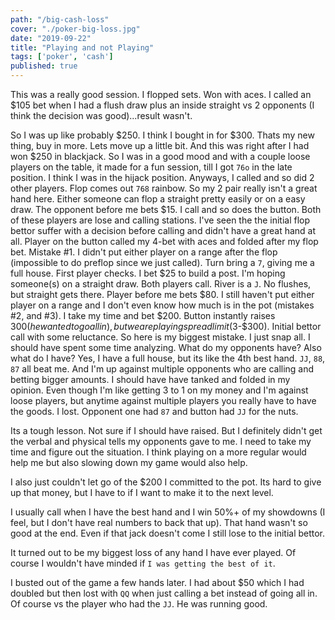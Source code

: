 ```yaml
---
path: "/big-cash-loss"
cover: "./poker-big-loss.jpg"
date: "2019-09-22"
title: "Playing and not Playing"
tags: ['poker', 'cash']
published: true
---
```


This was a really good session.  I flopped sets. Won with aces.  I called an $105 bet when I had a flush draw
plus an inside straight vs 2 opponents (I think the decision was good)...result wasn't.

So I was up like probably $250.  I think I bought in for $300.  Thats my new thing, buy in more.  Lets move up
a little bit.  And this was right after I had won $250 in blackjack.  So I was in a good mood and with a couple
loose players on the table, it made for a fun session, till I got `76o` in the late position.  I think I was in
the hijack position.  Anyways, I called and so did 2 other players.  Flop comes out `768` rainbow.  So my 2 pair
really isn't a great hand here.  Either someone can flop a straight pretty easily or on a easy draw.  The opponent
before me bets $15. I call and so does the button.  Both of these players are lose and calling stations.  I've seen
the the initial flop bettor suffer with a decision before calling and didn't have a great hand at all.  Player on the
button called my 4-bet with aces and folded after my flop bet.  Mistake #1.  I didn't put either player on a range after
the flop (impossible to do preflop since we just called).  Turn bring a `7`, giving me a full house.  First player checks.
I bet $25 to build a post. I'm hoping someone(s) on a straight draw.  Both players call. River is a `J`.  No flushes,
but straight gets there.  Player before me bets $80.  I still haven't put either player on a range and I don't even know
how much is in the pot (mistakes #2, and #3).  I take my time and bet $200.  Button instantly raises $300 (he wanted to go allin), but we are playing spread limit ($3-$300). Initial bettor call with some reluctance.  So here is my biggest mistake.
I just snap all.  I should have spent some time analyzing.  What do my opponents have?  Also what do I have?  Yes, I have
a full house, but its like the 4th best hand.  `JJ`, `88`, `87` all beat me.  And I'm up against multiple opponents who
are calling and betting bigger amounts.  I should have have tanked and folded in my opinion.  Even though I'm like getting
3 to 1 on my money and I'm against loose players, but anytime against multiple players you really have to have the goods.
I lost.  Opponent one had `87` and button had `JJ` for the nuts.

Its a tough lesson.  Not sure if I should have raised.  But I definitely didn't get the verbal and physical tells my opponents gave to me.  I need to take my time and figure out the situation. I think playing on a more regular would help
me but also slowing down my game would also help.

I also just couldn't let go of the $200 I committed to the pot.  Its hard to give up that money, but I have to if I want
to make it to the next level.

I usually call when I have the best hand and I win 50%+ of my showdowns (I feel, but I don't have real numbers to back that up).  That hand wasn't so good at the end.  Even if that jack doesn't come I still lose to the initial bettor.

It turned out to be my biggest loss of any hand I have ever played.  Of course I wouldn't have minded if `I was getting the best of it`.

I busted out of the game a few hands later.  I had about $50 which I had doubled but then lost with `QQ` when just calling a bet instead of going all in.  Of course vs the player who had the `JJ`.  He was running good.